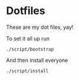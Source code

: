 Dotfiles
========

These are my dot files, yay!

To set it all up run

	./script/bootstrap

And then install everyone

	./script/install
